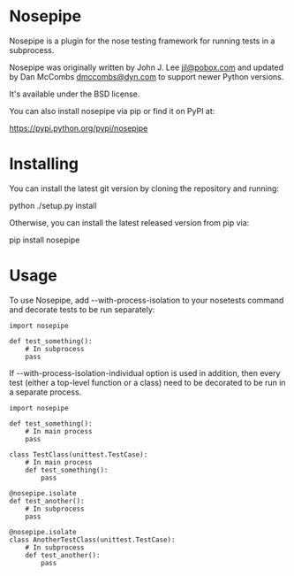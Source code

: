 Nosepipe
========

Nosepipe is a plugin for the nose testing framework for running tests in a
subprocess.

Nosepipe was originally written by John J. Lee <jjl@pobox.com> and updated by
Dan McCombs <dmccombs@dyn.com> to support newer Python versions.

It's available under the BSD license.

You can also install nosepipe via pip or find it on PyPI at:

https://pypi.python.org/pypi/nosepipe

Installing
========

You can install the latest git version by cloning the repository and running:

python ./setup.py install

Otherwise, you can install the latest released version from pip via:

pip install nosepipe

Usage
========

To use Nosepipe, add --with-process-isolation to your nosetests command and
decorate tests to be run separately:

    import nosepipe

    def test_something():
        # In subprocess
        pass

If --with-process-isolation-individual option is used in addition, then every
test (either a top-level function or a class) need to be decorated to be run in
a separate process.

    import nosepipe

    def test_something():
        # In main process
        pass

    class TestClass(unittest.TestCase):
        # In main process
        def test_something():
            pass

    @nosepipe.isolate
    def test_another():
        # In subprocess
        pass

    @nosepipe.isolate
    class AnotherTestClass(unittest.TestCase):
        # In subprocess
        def test_another():
            pass
